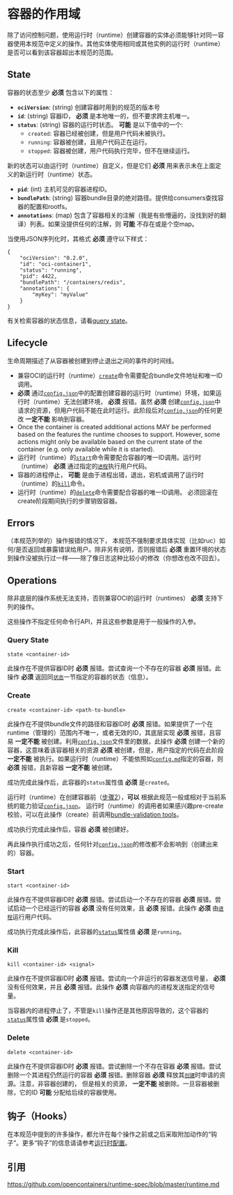 # 容器的作用域

除了访问控制问题，使用运行时（runtime）创建容器的实体必须能够针对同一容器使用本规范中定义的操作。其他实体使用相同或其他实例的运行时（runtime）是否可以看到该容器超出本规范的范围。

## State

容器的状态至少 **必须** 包含以下的属性：

* **`ociVersion`**: (string) 创建容器时用到的规范的版本号
* **`id`**: (string) 容器ID， **必须** 是本地唯一的，但不要求跨主机唯一。
* **`status`**: (string) 容器的运行时状态。 **可能** 是以下值中的一个:
  * `created`: 容器已经被创建，但是用户代码未被执行。
  * `running`: 容器被创建，且用户代码正在运行。
  * `stopped`: 容器被创建，用户代码执行完毕，但不在继续运行。

新的状态可以由运行时（runtime）自定义，但是它们 **必须** 用来表示未在上面定义的新运行时（runtime）状态。

* **`pid`**: (int) 主机可见的容器进程ID。
* **`bundlePath`**: (string) 容器bundle目录的绝对路径。提供给consumers查找容器的配置和rootfs。
* **`annotations`**: (map) 包含了容器相关的注解（我是有些懵逼的，没找到好的翻译）列表。如果没提供任何的注解，则 **可能** 不存在或是个空map。

当使用JSON序列化时，其格式 **必须** 遵守以下样式：

```
{
    "ociVersion": "0.2.0",
    "id": "oci-container1",
    "status": "running",
    "pid": 4422,
    "bundlePath": "/containers/redis",
    "annotations": {
        "myKey": "myValue"
    }
}
```

有关检索容器的状态信息，请看[query state](#query-state)。

## Lifecycle

生命周期描述了从容器被创建到停止退出之间的事件的时间线。

* 兼容OCI的运行时（runtime）[`create`](runtime.md#create)命令需要配合bundle文件地址和唯一ID调用。
* **必须** 通过[`config.json`](config.md)中的配置创建容器的运行时（runtime）环境，如果运行时（runtime）无法创建环境， **必须** 报错。虽然 **必须** 创建[`config.json`](config.md)中请求的资源，但用户代码不能在此时运行。此阶段后对[`config.json`](config.md)的任何更改 **一定不能** 影响到容器。
* Once the container is created additional actions MAY be performed based on the features the runtime chooses to support. However, some actions might only be available based on the current state of the container (e.g. only available while it is started).
* 运行时（runtime）的[`start`](runtime.md#start)命令需要配合容器的唯一ID调用。运行时（runtime） **必须** 通过指定的[`进程`](config.md#process-configuration)执行用户代码。
* 容器的进程停止， **可能** 是由于进程出错，退出，宕机或调用了运行时（runtime）的[`kill`](runtime.md#kill)命令。
* 运行时（runtime）的[`delete`](runtime.md#delete)命令需要配合容器的唯一ID调用。 必须回滚在create阶段期间执行的步骤销毁容器。

## Errors

（本规范列举的）操作报错的情况下， 本规范不强制要求具体实现（比如ruc）如何/是否返回或暴露错误给用户。除非另有说明，否则报错后 **必须** 重置环境的状态到操作没被执行过一样——除了像日志这种比较小的修改（你想改也改不回去）。

## Operations

除非底层的操作系统无法支持，否则兼容OCI的运行时（runtimes） **必须** 支持下列的操作。

这些操作不指定任何命令行API，并且这些参数是用于一般操作的入参。


### Query State

`state <container-id>`

此操作在不提供容器ID时 **必须** 报错。尝试查询一个不存在的容器 **必须** 报错。此操作 **必须** 返回同[`状态`](#state)一节指定的容器的状态（信息）。

### Create


`create <container-id> <path-to-bundle>`

此操作在不提供bundle文件的路径和容器ID时 **必须** 报错。如果提供了一个在runtime（管理的）范围内不唯一，或者无效的ID，其底层实现 **必须** 报错，且容易 **一定不能** 被创建。利用[`config.json`](config.md)文件里的数据，此操作 **必须** 创建一个新的容器，这意味着该容器相关的资源 **必须** 被创建，但是，用户指定的代码在此阶段 **一定不能** 被执行。如果运行时（runtime）不能依照如[`config.md`](config.md)指定的容器，则 **必须** 报错，且新容器 **一定不能** 被创建。

成功完成此操作后，此容器的`status`属性值 **必须** 是`created`。

运行时（runtime）在创建容器前（[步骤2](#lifecycle)），**可以** 根据此规范一般或相对于当前系统的能力验证[`config.json`](config.md)。
运行时（runtime）的调用者如果感兴趣pre-create校验，可以在此操作（create）前调用[bundle-validation tools](implementations.md#testing--tools)。

成功执行完成此操作后，容器 **必须** 被创建好。

再此操作执行成功之后，任何针对[`config.json`](config.md)的修改都不会影响到（创建出来的）容器。

### Start

`start <container-id>`

此操作在不提供容器ID时 **必须** 报错。尝试启动一个不存在的容器 **必须** 报错。尝试启动一个已经运行的容器 **必须** 没有任何效果，且 **必须** 报错。此操作 **必须** 由[`进程`](config.md#process-configuration)运行用户代码。

成功执行完成此操作后，此容器的[`status`](#state)属性值 **必须** 是`running`。

### Kill


`kill <container-id> <signal>`

此操作在不提供容器ID时 **必须** 报错。尝试向一个非运行的容器发送信号量， **必须** 没有任何效果，并且 **必须** 报错。此操作 **必须** 向容器内的进程发送指定的信号量。

当容器内的进程停止了，不管是`kill`操作还是其他原因导致的，这个容器的[`status`](#state)属性值 **必须** 是`stopped`。

### Delete

`delete <container-id>`

此操作在不提供容器ID时 **必须** 报错。尝试删除一个不存在容器 **必须** 报错。尝试删除一个其进程仍然运行的容器 **必须** 报错。删除容器 **必须** 释放其[`创建`](#create)时申请的资源。注意，非容器创建的， 但是相关的资源， **一定不能** 被删除。一旦容器被删除，它的ID **可能** 分配给后续的容器使用。

## 钩子（Hooks）

在本规范中提到的许多操作，都允许在每个操作之前或之后采取附加动作的“钩子”。更多“钩子”的信息请请参考[运行时配置](./config.md#hooks)。

## 引用

https://github.com/opencontainers/runtime-spec/blob/master/runtime.md

